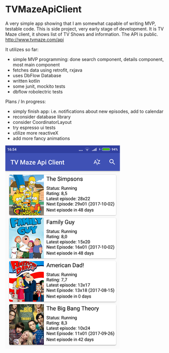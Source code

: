 # TVMazeApiClient

A very simple app showing that I am somewhat capable of writing MVP, testable code. This is side project, very early stage of development. It is TV Maze client, it shows list of TV Shows and information. The API is public. http://www.tvmaze.com/api

It utilizes so far:
* simple MVP programming: done search component, details component, most main component
* fetches data using retrofit, rxjava
* uses DbFlow Database
* written kotlin
* some junit, mockito tests
* dbflow robolectric tests

Plans / In progress:
* simply finish app: i.e. notifications about new episodes, add to calendar
* reconsider database library
* consider CoordinatorLayout
* try espresso ui tests
* utilize more reactiveX
* add more fancy animations

[![screen](readme/screenshot.png)](https://github.com/jdermont/TVMazeApiClient/blob/master/readme/video.mp4)
